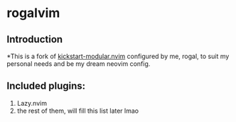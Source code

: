 # rogalvim

## Introduction

*This is a fork of [kickstart-modular.nvim](https://github.com/dam9000/kickstart-modular.nvim) configured by me, rogal, to suit my personal needs and be my dream neovim config.


## Included plugins:

 1. Lazy.nvim
 2. the rest of them, will fill this list later lmao
